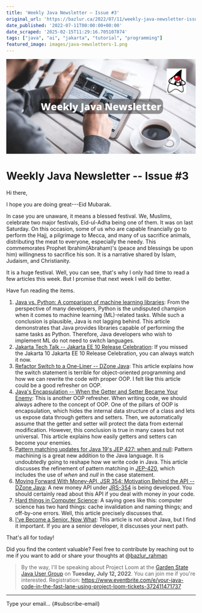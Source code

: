 ```yaml
---
title: 'Weekly Java Newsletter – Issue #3'
original_url: 'https://bazlur.ca/2022/07/11/weekly-java-newsletter-issue-3/'
date_published: '2022-07-11T00:00:00+00:00'
date_scraped: '2025-02-15T11:29:16.705107874'
tags: ["java", "ai", "jakarta", "tutorial", "programming"]
featured_image: images/java-newsletters-1.png
---
```


![](images/java-newsletters-1.png)

Weekly Java Newsletter -- Issue #3
==================================

Hi there,

I hope you are doing great---Eid Mubarak.

In case you are unaware, it means a blessed festival. We, Muslims, celebrate two major festivals, Eid-ul-Adha being one of them. It was on last Saturday. On this occasion, some of us who are capable financially go to perform the Hajj, a pilgrimage to Mecca, and many of us sacrifice animals, distributing the meat to everyone, especially the needy. This commemorates Prophet Ibrahim(Abraham)'s (peace and blessings be upon him) willingness to sacrifice his son. It is a narrative shared by Islam, Judaism, and Christianity.

It is a huge festival. Well, you can see, that's why I only had time to read a few articles this week. But I promise that next week I will do better.

Have fun reading the items.

1. [Java vs. Python: A comparison of machine learning libraries](https://blogs.oracle.com/javamagazine/post/java-machine-learning-tribuo-python-scikit-learn?source=:em:nw:mt::::RC_WWMK200429P00043C0062:NSL400244550): From the perspective of many developers, Python is the undisputed champion when it comes to machine learning (ML)-related tasks. While such a conclusion is plausible, Java is not lagging behind. This article demonstrates that Java provides libraries capable of performing the same tasks as Python. Therefore, Java developers who wish to implement ML do not need to switch languages.
2. [Jakarta Tech Talk -- Jakarta EE 10 Release Celebration](https://www.youtube.com/watch?v=wiLd2uPM9BI): If you missed the Jakarta 10 Jakarta EE 10 Release Celebration, you can always watch it now.
3. [Refactor Switch to a One-Liner -- DZone Java](https://dzone.com/articles/refactor-switch-to-a-one-liner): This article explains how the switch statement is terrible for object-oriented programming and how we can rewrite the code with proper OOP. I felt like this article could be a good refresher on OOP.
4. [Java's Encapsulation -- When the Getter and Setter Became Your Enemy](https://dzone.com/articles/java-encapsulation?utm_campaign=javas-encapsulation-when-the-getter-and-setter-became-your-enemy&utm_medium=social_link&utm_source=missinglettr-linkedin): This is another OOP refresher. When writing code, we should always adhere to the concept of OOP. One of the pillars of OOP is encapsulation, which hides the internal data structure of a class and lets us expose data through getters and setters. Then, we automatically assume that the getter and setter will protect the data from external modification. However, this conclusion is true in many cases but not universal. This article explains how easily getters and setters can become your enemies.
5. [Pattern matching updates for Java 19's JEP 427: when and null](https://blogs.oracle.com/javamagazine/post/java-pattern-matching-switch-when-null): Pattern machining is a great new addition to the Java language. It is undoubtedly going to reshape how we write code in Java. This article discusses the refinement of pattern matching in [JEP-420](https://openjdk.org/jeps/420), which includes the use of *when* and *null* in the case statement.
6. [Moving Forward With Money-API, JSR 354: Motivation Behind the API -- DZone Java](https://dzone.com/articles/moving-forward-money-api-jsr-354-the-motivation-be): A new money API under [JRS-354](https://jcp.org/en/jsr/detail?id=354) is being developed. You should certainly read about this API if you deal with money in your code.
7. [Hard things in Computer Science](https://foojay.io/today/hard-things-computer-science/): A saying goes like this: computer science has two hard things: cache invalidation and naming things; and off-by-one errors. Well, this article precisely discusses that.
8. [I've Become a Senior. Now What](https://www.linkedin.com/pulse/ive-become-senior-now-what-otavio-santana/): This article is not about Java, but I find it important. If you are a senior developer, it discusses your next path.

That's all for today!

Did you find the content valuable? Feel free to contribute by reaching out to me if you want to add or share your thoughts at @[bazlur_rahman](https://twitter.com/bazlur_rahman?utm_campaign=Weekly%20Java%20Newsletter&utm_medium=email&utm_source=Revue%20newsletter)

> By the way, I'll be speaking about Project Loom at the [Garden State Java User Group](https://gsjug.org/) on **Tuesday, July 12, 2022**. You can join me if you're interested.
Registration: <https://www.eventbrite.com/e/your-java-code-in-the-fast-lane-using-project-loom-tickets-372411471737>  

*** ** * ** ***

Type your email... {#subscribe-email}
